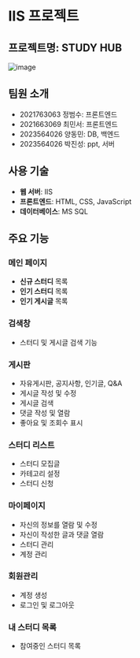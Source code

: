 # IIS 프로젝트

## 프로젝트명: STUDY HUB
![image](https://github.com/user-attachments/assets/e7e4673b-49a6-4619-a7ad-92475f2b684b)


## 팀원 소개 
- 2021763063 정범수: 프론트엔드
- 2021663069 최민서: 프론트엔드
- 2023564026 양동민: DB, 백엔드
- 2023564026 박진성: ppt, 서버

## 사용 기술

- **웹 서버**: IIS  
- **프론트엔드**: HTML, CSS, JavaScript  
- **데이터베이스**: MS SQL

## 주요 기능

### 메인 페이지
-  **신규 스터디** 목록
-  **인기 스터디** 목록
-  **인기 게시글** 목록
  
### 검색창
- 스터디 및 게시글 검색 기능

### 게시판 
- 자유게시판, 공지사항, 인기글, Q&A
- 게시글 작성 및 수정
- 게시글 검색
- 댓글 작성 및 열람
- 좋아요 및 조회수 표시

### 스터디 리스트
- 스터디 모집글
- 카테고리 설정
- 스터디 신청
  
### 마이페이지
- 자신의 정보를 열람 및 수정
- 자신이 작성한 글과 댓글 열람
- 스터디 관리
- 계정 관리

### 회원관리
- 계정 생성
- 로그인 및 로그아웃

### 내 스터디 목록
- 참여중인 스터디 목록




